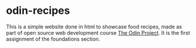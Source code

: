 # odin-recipes

This is a simple website done in html to showcase food recipes, made as part of open source web development course [The Odin Project](https://www.theodinproject.com). It is the first assignment of the foundations section.


